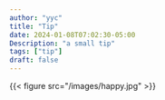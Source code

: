 ```yaml
---
author: "yyc"
title: "Tip"
date: 2024-01-08T07:02:30-05:00
Description: "a small tip"
tags: ["tip"]
draft: false
---
```

{{< figure src="/images/happy.jpg" >}}
